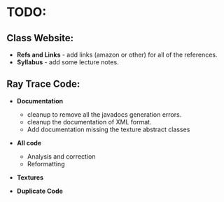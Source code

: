 # TODO:

## Class Website:
* **Refs and Links** - add links (amazon or other) for all of the references.
* **Syllabus** - add some lecture notes.

## Ray Trace Code:
* **Documentation**
  * cleanup to remove all the javadocs generation errors.
  * cleanup the documentation of XML format.
  * Add documentation missing the texture abstract classes
* **All code**
  * Analysis and correction
  * Reformatting
* **Textures**

* **Duplicate Code**
